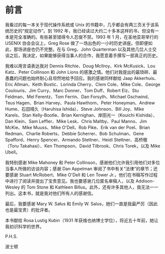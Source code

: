 # 前言

我看过的每一本关于现代操作系统或 Unix 的书籍中，几乎都会有两三页关于该系统历史的“规定动作”。到 1992 年，我已经读过大约二十多本这样的书，但没有一本是完全准确的。有些甚至错得令人忍俊不禁。1993 年 1 月，在圣地亚哥举行的 USENIX 协会会议上，Greg Rose 做了一场出色的一小时历史讲座。但即便如此，那场讲座也仍不完整。在与 Greg、John Quarterman 以及其他几位人士交谈之后，我决定，如果能够获得当事人的合作，我愿意着手撰写一部真正的历史。

我难以用言语表达我对 Dennis Ritchie、Doug McIlroy、Kirk McKusick、Lou Katz、Peter Collinson 和 John Lions 的感激之情。他们对我提出的最琐碎、最愚蠢的问题也始终耐心且坦然地给予回应。我的感谢同样献给 Jaap Akkerhuis、Eric Allman、Keith Bostic、Lorinda Cherry、Clem Cole、Mike Cole、George Coulouris、Jim Curry、Marc Donner、Tom Duff、Robert Elz、Stu Feldman、Mel Ferentz、Tom Ferrin、Dan Forsyth、Michael Gschwind、Teus Hagen、Brian Harvey、Paula Hawthorn、Peter Honeyman、Andrew Hume、石田晴久（Haruhisa Ishida）、Steve Johnson、Bill Joy、Mike Karels、Stan Kelly-Bootle、Brian Kernighan、岸田光一（Kouichi Kishida）、Dan Klein、Sam Leffler、Mike Lesk、Chris Maltby、Paul Manno、Jim McKie、Mike Muuss、Mike O'Dell、Rob Pike、Erik van der Poel、Brian Redman、Charlie Roberts、Debbie Scherrer、Bob Schulman、Gene Spafford、Henry Spencer、Armando Stettner、Heidi Stettner、高桥徹（Toru Takahasi）、Ken Thompson、David Tilbrook、Chris Torek，以及 Mike Ubell。

我特别感谢 Mike Mahoney 和 Peter Collinson，感谢他们允许我引用他们对多位当事人所做的访谈内容；感谢 Dan Appelman 审阅了书中有关“法律”的章节；还要感谢 Stuart McRobert、Mike O'Dell 和 Len Tower Jr.，他们在书稿写作过程中进行了阅读并提出了宝贵意见。我也要感谢几位匿名审稿人，以及 Addison-Wesley 的 Tom Stone 和 Kathleen Billus。此外，还有许多其他人，我无法一一列出。这本书，就是我对他们所有人的感谢信。

最后，我要感谢 Mary W. Sałus 和 Emily W. Salus，她们一直是我最严厉（因此也是最宝贵）的批评者。

本书献给 Rosa Lustig Kubin（1931 年获维也纳博士学位），将近五十年前，她让我初识科学的世界。

P.H.S.

波士顿

